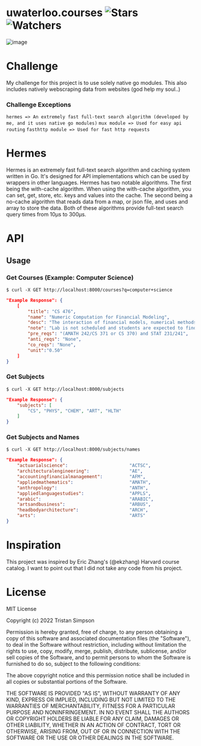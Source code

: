 # uwaterloo.courses ![Stars](https://img.shields.io/github/stars/realTristan/uwaterloo.courses?color=brightgreen) ![Watchers](https://img.shields.io/github/watchers/realTristan/uwaterloo.courses?label=Watchers)
![image](https://user-images.githubusercontent.com/75189508/231576310-b455740c-7b00-4c89-8c33-9465a994ff97.png)

# Challenge
My challenge for this project is to use solely native go modules.
This also includes natively webscraping data from websites (god help my soul..)

### Challenge Exceptions
```hermes => An extremely fast full-text search algorithm (developed by me, and it uses native go modules)```
```mux module => Used for easy api routing```
```fasthttp module => Used for fast http requests```

# Hermes
Hermes is an extremely fast full-text search algorithm and caching system written in Go. It's designed for API implementations which can be used by wrappers in other languages.
Hermes has two notable algorithms. The first being the with-cache algorithm. When using the with-cache algorithm, you can set, get, store, etc. keys and values into the cache. The second
being a no-cache algorithm that reads data from a map, or json file, and uses and array to store the data. Both of these algorithms provide full-text search query times from 10µs to 300µs.

# API
## Usage
### Get Courses (Example: Computer Science)
```
$ curl -X GET http://localhost:8000/courses?q=computer+science
```
```json
"Example Response": {
    [
        "title": "CS 476",
        "name": "Numeric Computation for Financial Modeling",
        "desc": "The interaction of financial models, numerical methods, and computing environments. Basic  computational aspects of option pricing and hedging. Numerical methods for stochastic differential equations, strong and weak convergence. Generating correlated random numbers. Time-stepping methods. Finite difference methods for the Black-Scholes equation. Discretization, stability, convergence. Methods for portfolio optimization, effect of data errors on portfolio weights. ",
        "note": "Lab is not scheduled and students are expected to find time in open hours to complete their work. Students who receive a good grade in CS 335 may contact the instructor of CS 476 to seek admission without the formal prerequisites. Offered: W]",
        "pre_reqs": "(AMATH 242/CS 371 or CS 370) and STAT 231/241",
        "anti_reqs": "None",
        "co_reqs": "None",
        "unit":"0.50"
    ]
}
```

### Get Subjects
```
$ curl -X GET http://localhost:8000/subjects
```
```json
"Example Response": {
    "subjects": [
        "CS", "PHYS", "CHEM", "ART", "HLTH"
    ]
}
```

### Get Subjects and Names
```
$ curl -X GET http://localhost:8000/subjects/names
```
```json
"Example Response": {
    "actuarialscience":                       "ACTSC",
	"architecturalengineering":               "AE",
	"accountingfinancialmanagement":          "AFM",
	"appliedmathematics":                     "AMATH",
	"anthropology":                           "ANTH",
	"appliedlanguagestudies":                 "APPLS",
	"arabic":                                 "ARABIC",
	"artsandbusiness":                        "ARBUS",
	"headbodyarchitecture":                   "ARCH",
	"arts":                                   "ARTS"
}

```

# Inspiration
This project was inspired by Eric Zhang's (@ekzhang) Harvard course catalog. I want to point out that I did not take any code from his project.

# License
MIT License

Copyright (c) 2022 Tristan Simpson

Permission is hereby granted, free of charge, to any person obtaining a copy
of this software and associated documentation files (the "Software"), to deal
in the Software without restriction, including without limitation the rights
to use, copy, modify, merge, publish, distribute, sublicense, and/or sell
copies of the Software, and to permit persons to whom the Software is
furnished to do so, subject to the following conditions:

The above copyright notice and this permission notice shall be included in all
copies or substantial portions of the Software.

THE SOFTWARE IS PROVIDED "AS IS", WITHOUT WARRANTY OF ANY KIND, EXPRESS OR
IMPLIED, INCLUDING BUT NOT LIMITED TO THE WARRANTIES OF MERCHANTABILITY,
FITNESS FOR A PARTICULAR PURPOSE AND NONINFRINGEMENT. IN NO EVENT SHALL THE
AUTHORS OR COPYRIGHT HOLDERS BE LIABLE FOR ANY CLAIM, DAMAGES OR OTHER
LIABILITY, WHETHER IN AN ACTION OF CONTRACT, TORT OR OTHERWISE, ARISING FROM,
OUT OF OR IN CONNECTION WITH THE SOFTWARE OR THE USE OR OTHER DEALINGS IN THE
SOFTWARE.
